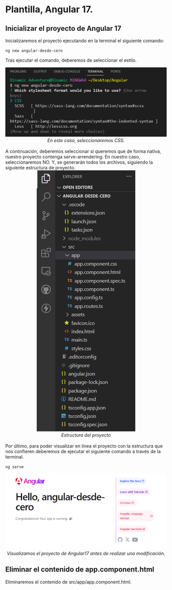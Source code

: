 # Plantilla, Angular 17.

## Inicializar el proyecto de Angular 17

Inicializaremos el proyecto ejecutando en la terminal el siguiente comando:

    ng new angular-desde-cero

Tras ejecutar el comando, deberemos de seleccionar el estilo.

<div align="center">
      <img src="./img_readme/1- Inicializar proyecto.png" alt="Inicializar el proyecto" style="max-width: 100%" /> 
   </div>    
   <div align="center">
    <em>En este caso, seleccionaremos CSS.</em>
    </div>
<div>
<br>
A continuación, deberemos seleccionar si queremos que de forma nativa, nuestro proyecto contenga serve-arrendering. En nuestro caso, seleccionaremos NO.
Y, se generarán todos los archivos, siguiendo la siguiente estructura de proyecto.

<div align="center">
      <img src="./img_readme/3- Estructura del proyecto.png" alt="Estructura del proyecto" style="max-width: 100%" /> 
   </div>    
   <div align="center">
    <em>Estructura del proyecto</em>
    </div>
<div>
<br>
Por último, para poder visualizar en línea el proyecto con la estructura que nos confieren deberemos de ejecutar el siguiente comando a través de la terminal.

    ng serve
    

<div align="center">
      <img src="./img_readme/4- Angular en linea.png" alt="Angular en línea" style="max-width: 100%" /> 
   </div>    
   <div align="center">
    <em>Visualizamos el proyecto de Angular17 antes de realizar una modificación.</em>
    </div>
<div>

## Eliminar el contenido de app.component.html
Eliminaremos el contenido de src/app/app.component.html.
